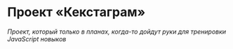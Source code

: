 # Проект «Кекстаграм»

*Проект, который только в планах, когда-то дойдут руки для тренировки JavaScript новыков*
